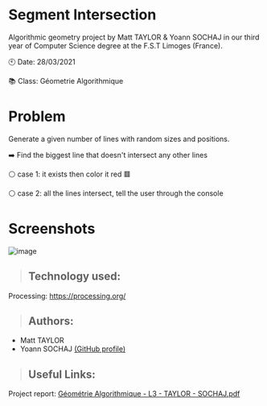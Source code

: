 # Segment Intersection

Algorithmic geometry project by Matt TAYLOR & Yoann SOCHAJ in our third year of Computer Science degree at the F.S.T Limoges (France).

🕙 Date: 28/03/2021

📚 Class: Géometrie Algorithmique

# Problem

Generate a given number of lines with random sizes and positions.

➡️ Find the biggest line that doesn't intersect any other lines

⚪ case 1: it exists then color it red 🟥

⚪ case 2: all the lines intersect, tell the user through the console
  
# Screenshots  

![image](https://user-images.githubusercontent.com/51645644/112954969-37332d00-913f-11eb-8e21-9a7b6728d214.png)

>## Technology used:
Processing: https://processing.org/

>## Authors:
- Matt TAYLOR
- Yoann SOCHAJ [(GitHub profile)](https://github.com/YoannSo)

>## Useful Links:
Project report: [Géométrie Algorithmique - L3 - TAYLOR - SOCHAJ.pdf](Géométrie%20Algorithmique%20-%20L3%20-%20TAYLOR%20-%20SOCHAJ.pdf)

